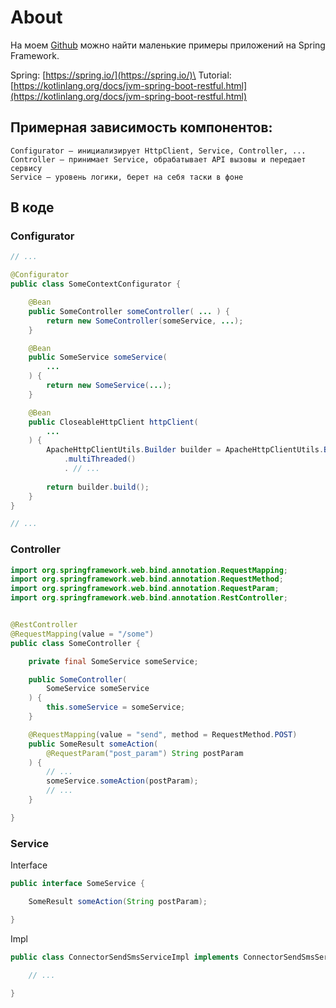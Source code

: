# About

На моем [Github](https://github.com/IkeMurami/zdocker-env/tree/master/JVM) можно найти маленькие примеры приложений на Spring Framework.

Spring: [https://spring.io/](https://spring.io/)\
Tutorial: [https://kotlinlang.org/docs/jvm-spring-boot-restful.html](https://kotlinlang.org/docs/jvm-spring-boot-restful.html)

## Примерная зависимость компонентов:

```
Configurator — инициализирует HttpClient, Service, Controller, ...
Controller — принимает Service, обрабатывает API вызовы и передает сервису
Service — уровень логики, берет на себя таски в фоне
```

## В коде

### Configurator

```java
// ...

@Configurator
public class SomeContextConfigurator {

    @Bean
    public SomeController someController( ... ) {
        return new SomeController(someService, ...);
    }

    @Bean
    public SomeService someService(
        ...
    ) {
        return new SomeService(...);
    }

    @Bean
    public CloseableHttpClient httpClient(
        ...
    ) {
        ApacheHttpClientUtils.Builder builder = ApacheHttpClientUtils.Builder.create()
            .multiThreaded()
            . // ...
        
        return builder.build();
    }
}

// ...
```

### Controller

```java
import org.springframework.web.bind.annotation.RequestMapping;
import org.springframework.web.bind.annotation.RequestMethod;
import org.springframework.web.bind.annotation.RequestParam;
import org.springframework.web.bind.annotation.RestController;


@RestController
@RequestMapping(value = "/some")
public class SomeController {

    private final SomeService someService;

    public SomeController(
        SomeService someService
    ) {
        this.someService = someService;
    }

    @RequestMapping(value = "send", method = RequestMethod.POST)
    public SomeResult someAction(
        @RequestParam("post_param") String postParam
    ) {
        // ...
        someService.someAction(postParam);
        // ...
    }

}
```

### Service

Interface

```java
public interface SomeService {

    SomeResult someAction(String postParam);

}
```

Impl

```java
public class ConnectorSendSmsServiceImpl implements ConnectorSendSmsService {

    // ...
    
}
```
